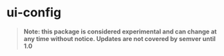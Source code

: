 # ui-config

> **Note: this package is considered experimental and can change at any time without notice. Updates are not covered by semver until 1.0**
